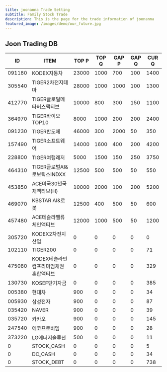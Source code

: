 ```yaml
---
title: joonanna Trade Setting
subtitle: Family Stock Trade
description: This is the page for the trade information of joonanna
featured_image: /images/demo/our_future.jpg
---
```


## Joon Trading DB

|ID|ITEM |TOP P|TOP Q|GAP P|GAP Q|CUR Q|
|--|-----|--|--|--|--|--|
|091180|KODEX자동차|23000|1000|700|100|1400|
|305540|TIGER2차전지테마|28000|1000|1000|100|1300|
|412770|TIGER글로벌메타버스액티브|10000|800|300|150|1100| 
|364970|TIGER바이오TOP10|8000|1000|200|200|2400|
|091230|TIGER반도체|46000|300|2000|50|350|
|157490|TIGER소프트웨어|14000|1600|400|200|4200|
|228800|TIGER여행레저|5000|1500|150|250|3750|
|464310|TIGER글로벌AI&로보틱스INDXX|12500|500|500|50|550|
|453850|ACE미국30년국채액티브(H)|10000|2000|100|200|5200|
|469070|KBSTAR AI&로봇|12500|400|500|50|600|
|457480|ACE테슬라밸류체인액티브|12000|1000|500|50|1200|
|305720|KODEX2차전지산업|0|0|0|0|0|
|102110|TIGER200|0|0|0|0|71|
|475080|KODEX테슬라인컴프리미엄채권혼합액티브|0|0|0|0|329|
|130730|KOSEF단기자금|0|0|0|0|385|
|005380|현대차|900|0|0|0|34|
|005930|삼성전자|900|0|0|0|87|
|035420|NAVER|900|0|0|0|39|
|035720|카카오|900|0|0|0|145|
|247540|에코프로비엠|900|0|0|0|28|
|373220|LG에너지솔루션|500|0|0|0|11|
|0|STOCK_CASH|0|0|0|0|5|
|0|DC_CASH|0|0|0|0|34|
|0|STOCK_DEBT|0|0|0|0|738|
